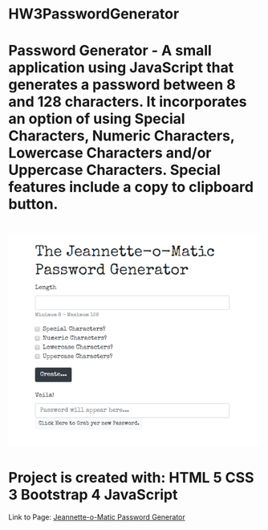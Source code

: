 # HW3PasswordGenerator
Password Generator - A small application using JavaScript that generates a password between 8 and 128 characters. It incorporates an option of using Special Characters, Numeric Characters, Lowercase Characters and/or Uppercase Characters. Special features include a copy to clipboard button.
======
![Screenshot of Project](/myassignmentscreenshot.png)
======
Project is created with:
HTML 5
CSS 3
Bootstrap 4
JavaScript
======
Link to Page:
[Jeannette-o-Matic Password Generator](https://antlerbaby.github.io/HW3PasswordGenerator/)